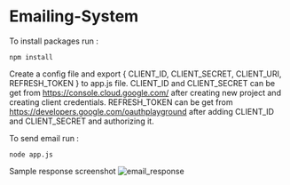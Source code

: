 # Emailing-System

 To install packages run : 
```
npm install
```

 Create a config file and export { CLIENT_ID, CLIENT_SECRET, CLIENT_URI, REFRESH_TOKEN } to app.js file.
 CLIENT_ID and CLIENT_SECRET can be get from https://console.cloud.google.com/ after creating new project and creating client credentials.
 REFRESH_TOKEN can be get from https://developers.google.com/oauthplayground after adding CLIENT_ID and CLIENT_SECRET and authorizing it.

 To send email run :
```
node app.js
```

Sample response screenshot
![email_response](https://user-images.githubusercontent.com/48131501/118647096-9556c500-b7fe-11eb-81d1-d30bbf5fdc46.png)
